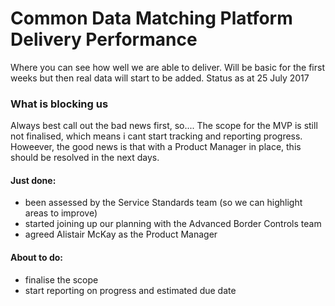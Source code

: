 # Common Data Matching Platform Delivery Performance
Where you can see how well we are able to deliver. Will be basic for the first weeks but then real data will start to be added.
Status as at 25 July 2017

### What is blocking us
Always best call out the bad news first, so....
The scope for the MVP is still not finalised, which means i cant start tracking and reporting progress. Howeever, the good news is that with a Product Manager in place, this should be resolved in the next days.

#### Just done:
- been assessed by the Service Standards team (so we can highlight areas to improve)
- started joining up our planning with the Advanced Border Controls team
- agreed Alistair McKay as the Product Manager
#### About to do:
- finalise the scope
- start reporting on progress and estimated due date
